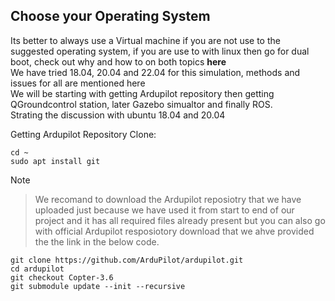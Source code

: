 ## Choose your Operating System
Its better to always use a Virtual machine if you are not use to the suggested operating system, if you are use to with linux then go for dual boot, check out why and how to on both topics **here**  
We have tried 18.04, 20.04 and 22.04 for this simulation, methods and issues for all are mentioned here  
We will be starting with getting Ardupilot repository then getting QGroundcontrol station,  later Gazebo simualtor and finally ROS.  
Strating the discussion with ubuntu 18.04 and 20.04   

Getting Ardupilot Repository Clone:  
```
cd ~
sudo apt install git
```
Note  
> We recomand to  download the Ardupilot reposiotry that we have uploaded just because we have used it from start to end of our project and it has all required files already present but you can also go with official Ardupilot resposiotory download that we ahve provided the the link in the below code.

```
git clone https://github.com/ArduPilot/ardupilot.git
cd ardupilot
git checkout Copter-3.6
git submodule update --init --recursive
```
